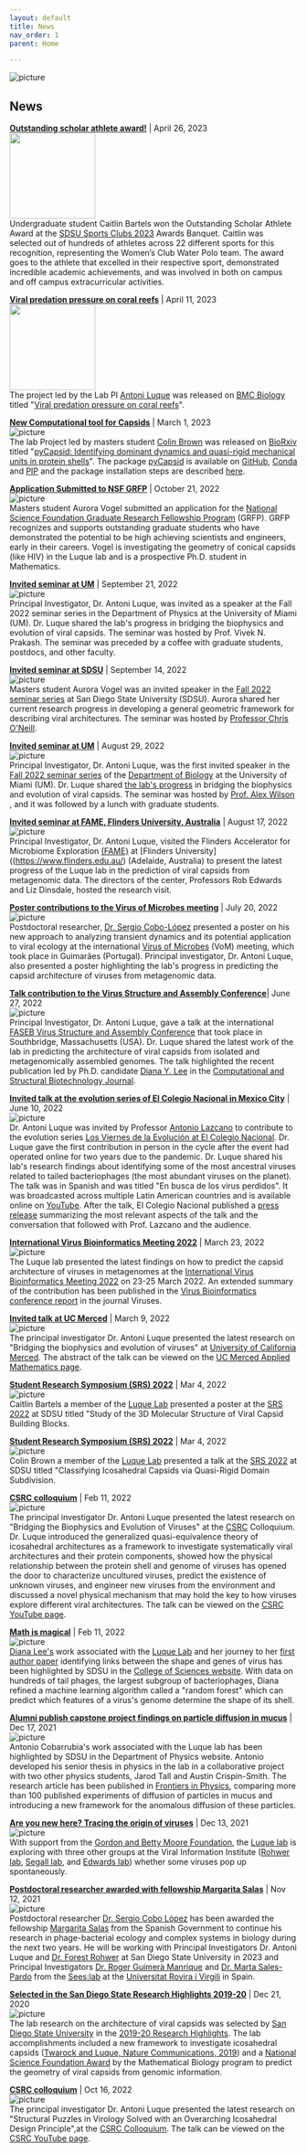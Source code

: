 ```yaml
---
layout: default
title: News
nav_order: 1
parent: Home

---
```

![picture](visuals/luquelab_newspage_2023-04-11.JPG) 
## News 

**[Outstanding scholar athlete award!](https://doi.org/10.1186/s12915-023-01571-9)** |  April 26, 2023 \
 <img src="visuals/News/viral_prediction_pressure_on_coral_reefs.png" width="150"> \
Undergraduate student Caitlin Bartels won the Outstanding Scholar Athlete Award at the [SDSU Sports Clubs 2023](https://arc.sdsu.edu/sportclubs) Awards Banquet. Caitlin was selected out of hundreds of athletes across 22 different sports for this recognition, representing the Women’s Club Water Polo team. The award goes to the athlete that excelled in their respective sport, demonstrated incredible academic achievements, and was involved in both on campus and off campus extracurricular activities. 

**[Viral predation pressure on coral reefs](https://doi.org/10.1186/s12915-023-01571-9)** |  April 11, 2023 \
 <img src="visuals/News/viral_prediction_pressure_on_coral_reefs.png" width="150"> \
The project led by the Lab PI [Antoni Luque](https://scholar.google.com/citations?hl=en&user=ytvnI68AAAAJ&view_op=list_works&sortby=pubdate) was released on [BMC Biology](https://bmcbiol.biomedcentral.com/) titled "[Viral predation pressure on coral reefs](https://doi.org/10.1186/s12915-023-01571-9)". 

**[New Computational tool for Capsids](https://www.biorxiv.org/content/10.1101/2023.02.27.529640v1)** |  March 1, 2023 \
 ![picture](visuals/News/1_new_computational_tool_for_capsids.png) \
The lab Project led by masters student [Colin Brown](https://www.linkedin.com/in/colin-travis-brown) was released on [BioRxiv](https://www.biorxiv.org/) titled "[pyCapsid: Identifying dominant dynamics and quasi-rigid mechanical units in protein shells](https://www.biorxiv.org/content/10.1101/2023.02.27.529640v1)". The package [pyCapsid](https://luquelab.github.io/pyCapsid/) is available on [GitHub](https://github.com/luquelab/pyCapsid), [Conda](https://anaconda.org/luque_lab/pycapsid) and [PIP](https://pypi.org/project/pyCapsid/) and the package installation steps are described [here](https://luquelab.github.io/pyCapsid/installation/).

**[Application Submitted to NSF GRFP](https://www.nsfgrfp.org/)** |  October 21, 2022 \
 ![picture](visuals/News/2_application_submitted_to_nsfoctober_21_2022.png)\
Masters student Aurora Vogel submitted an application for the [National Science Foundation Graduate Research Fellowship Program](https://www.nsfgrfp.org) (GRFP). GRFP recognizes and supports outstanding graduate students who have demonstrated the potential to be high achieving scientists and engineers, early in their careers.  Vogel is investigating the geometry of conical capsids (like HIV) in the Luque lab and is a prospective Ph.D. student in Mathematics.

**[Invited seminar at UM](https://physics.as.miami.edu/events/seminars/index.html)** | September 21, 2022 \
 ![picture](visuals/News/3_Invited_seminar_at_um_september_21_2022.png)\
Principal Investigator, Dr. Antoni Luque, was invited as a speaker at the Fall 2022 seminar series  in the Department of Physics at the University of Miami (UM). Dr. Luque shared the lab's progress in bridging the biophysics and evolution of viral capsids. The seminar was hosted by Prof. Vivek N. Prakash. The seminar was preceded by a coffee with graduate students, postdocs, and other faculty.

**[Invited seminar at SDSU](https://www.sdsu.edu/)** | September 14, 2022 \
 ![picture](visuals/News/4_invited_seminar_sdsu_september_14_22.jpeg)\
Masters student Aurora Vogel was an invited speaker in the [Fall 2022 seminar series](https://cdoneill.sdsu.edu/sgpsrs/) at San Diego State University (SDSU). Aurora shared her current research progress in developing a general geometric framework for describing viral architectures. The seminar was hosted by [Professor Chris O'Neill](https://cdoneill.sdsu.edu/). 

**[Invited seminar at UM](https://welcome.miami.edu/)** | August 29, 2022 \
![picture](visuals/News/3_Invited_seminar_at_um_september_21_2022.png)\
Principal Investigator, Dr. Antoni Luque, was the first invited speaker in the [Fall 2022 seminar series](https://biology.as.miami.edu/about-the-department/seminars/index.html) of the [Department of Biology](https://biology.as.miami.edu/) at the University of Miami (UM). Dr. Luque shared [the lab's progress](https://www.luquelab.com/publications.html) in bridging the biophysics and evolution of viral capsids. The seminar was hosted by [Prof. Alex Wilson](https://people.miami.edu/profile/6b8ff48cc6302817e386e1d15db36a1d) , and it was followed by a lunch with graduate students.

**[Invited seminar at FAME, Flinders University, Australia](https://fame.flinders.edu.au/)** | August 17, 2022 \
![picture](visuals/News/5_fame_aug_17_22.png)\
Principal Investigator, Dr. Antoni Luque, visited the Flinders Accelerator for Microbiome Exploration [(FAME)](https://fame.flinders.edu.au/) at [Flinders University]((https://www.flinders.edu.au/) (Adelaide, Australia) to present the latest progress of the Luque lab in the prediction of viral capsids from metagenomic data. The directors of the center, Professors Rob Edwards and Liz Dinsdale, hosted the research visit.

**[Poster contributions to the Virus of Microbes meeting](https://www.pprpffa.org/)** | July 20, 2022 \
![picture](visuals/News/6_poster_contributions_to_the_virus_of_microbes_meeting_july_20_2022.jpeg)\
Postdoctoral researcher, [Dr. Sergio Cobo-López](https://scholar.google.com/citations?hl=en&user=m6m1HV4AAAAJ) presented a poster on his new approach to analyzing transient dynamics and its potential application to viral ecology at the international [Virus of Microbes](https://www.pprpffa.org/) (VoM) meeting, which took place in Guimarães (Portugal). Principal investigator, Dr. Antoni Luque, also presented a poster highlighting the lab's progress in predicting the capsid architecture of viruses from metagenomic data.

**[Talk contribution to the Virus Structure and Assembly Conference](https://www.faseb.org/meetings-and-events/src-events/the-virus-structure-and-assembly-conference)**| June 27, 2022 \
![picture](visuals/News/7_talk_contribution_to_the_virus_structure_and_assembly_conference_june_27_2022.jpeg)\
Principal Investigator, Dr. Antoni Luque, gave a talk at the international [FASEB Virus Structure and Assembly Conference](https://www.faseb.org/meetings-and-events/src-events/the-virus-structure-and-assembly-conference) that took place in Southbridge, Massachusetts (USA). Dr. Luque shared the latest work of the lab in predicting the architecture of viral capsids from isolated and metagenomically assembled genomes. The talk highlighted the recent publication led by Ph.D. candidate [Diana Y. Lee](https://sciences.sdsu.edu/math-is-magical/) in the [Computational and Structural Biotechnology Journal](https://www.sciencedirect.com/science/article/pii/S2001037021005419?via%3Dihub). 

**[Invited talk at the evolution series of El Colegio Nacional in Mexico City](https://colnal.mx/agenda/en-busca-de-los-virus-perdidos/)** | June 10, 2022 \
![picture](visuals/News/8_invited_talk_at_the_evolution_series_of_el_colegio_nacional_in_mexico_cityjune_10_2022.jpg)\
Dr. Antoni Luque was invited by Professor [Antonio Lazcano](https://scholar.google.com/citations?hl=en&user=GR95_iMAAAAJ) to contribute to the evolution series [Los Viernes de la Evolución at El Colegio Nacional](https://colnal.mx/agenda/en-busca-de-los-virus-perdidos/). Dr. Luque gave the first contribution in person in the cycle after the event had operated online for two years due to the pandemic. Dr. Luque shared his lab's research findings about identifying some of the most ancestral viruses related to tailed bacteriophages (the most abundant viruses on the planet). The talk was in Spanish and was titled "En busca de los virus perdidos". It was broadcasted across multiple Latin American countries and is available online on [YouTube](https://www.youtube.com/watch?v=Rw0Z89nUNsA&ab_channel=elcolegionacionalmx). After the talk, El Colegio Nacional published a [press release](https://colnal.mx/noticias/los-virus-estan-adaptando-funciones-nuevas-y-han-ayudado-a-diferentes-organismos-a-evolucionar-antoni-luque-santolaria/) summarizing the most relevant aspects of the talk and the conversation that followed with Prof. Lazcano and the audience.

**[International Virus Bioinformatics Meeting 2022](https://evbc.uni-jena.de/events/vibiom2022/)** | March 23, 2022 \
![picture](visuals/News/9_internationalvirus_bioinformatics_meeting2022march_23_2022.png)\
The Luque lab presented the latest findings on how to predict the capsid architecture of viruses in metagenomes at the [International Virus Bioinformatics Meeting 2022](https://evbc.uni-jena.de/events/vibiom2022/) on 23-25 March 2022. An extended summary of the contribution has been published in the [Virus Bioinformatics conference report](https://www.mdpi.com/1999-4915/14/5/973) in the journal Viruses.

**[Invited talk at UC Merced](https://appliedmath.ucmerced.edu/events/mathematical-biology-seminar-17)** | March 9, 2022 \
![picture](visuals/News/10_ucmerced_03_09_22.png)\
The principal investigator Dr. Antoni Luque presented the latest research on "Bridging the biophysics and evolution of viruses" at [University of California Merced](https://www.ucmerced.edu/). The abstract of the talk can be viewed on the [UC Merced Applied Mathematics page](https://appliedmath.ucmerced.edu/events/mathematical-biology-seminar-17). 

**[Student Research Symposium (SRS) 2022](https://research.sdsu.edu/research_affairs/student_research_symposium/srs_2022_program.pdf)** | Mar 4, 2022 \
![picture](visuals/News/11_student_research_symposium2022_mar_4_2022.jpg)\
Caitlin Bartels a member of the [Luque Lab](https://www.luquelab.com/) presented a poster at the [SRS 2022](https://research.sdsu.edu/sdsu_student_symposium) at SDSU titled "Study of the 3D Molecular Structure of Viral Capsid Building Blocks.

**[Student Research Symposium (SRS) 2022](https://research.sdsu.edu/research_affairs/student_research_symposium/srs_2022_program.pdf)** | Mar 4, 2022 \
![picture](visuals/News/12_student_research_symposium2022_mar_4_2022.jpg)\
Colin Brown a member of the [Luque Lab](https://research.sdsu.edu/research_affairs/student_research_symposium/srs_2022_program.pdf) presented a talk at the [SRS 2022](https://research.sdsu.edu/sdsu_student_symposium) at SDSU titled "Classifying Icosahedral Capsids via Quasi-Rigid Domain Subdivision. 

**[CSRC colloquium](https://www.youtube.com/watch?v=l1ayjAqvY3w&ab_channel=SDSUComputationalScienceResearchCenter)** | Feb 11, 2022 \
![picture](visuals/News/13_csrccolloquium.PNG)\
The principal investigator Dr. Antoni Luque presented the latest research on "Bridging the Biophysics and Evolution of Viruses" at the [CSRC](https://www.csrc.sdsu.edu/) Colloquium. Dr. Luque introduced the generalized quasi-equivalence theory of icosahedral architectures as a framework to investigate systematically viral architectures and their protein components, showed how the physical relationship between the protein shell and genome of viruses has opened the door to characterize uncultured viruses, predict the existence of unknown viruses, and engineer new viruses from the environment and discussed a novel physical mechanism that may hold the key to how viruses explore different viral architectures. The talk can be viewed on the [CSRC YouTube page](https://www.youtube.com/watch?v=l1ayjAqvY3w&ab_channel=SDSUComputationalScienceResearchCenter).

**[Math is magical](https://sciences.sdsu.edu/math-is-magical/)** | Feb 11, 2022 \
![picture](visuals/News/14_d_lee.png)\
[Diana Lee's](https://www.researchgate.net/profile/Diana-Lee-4) work associated with the [Luque Lab](https://www.luquelab.com/) and her journey to her [first author paper](https://www.sciencedirect.com/science/article/pii/S2001037021005419?via%3Dihub) identifying links between the shape and genes of virus has been highlighted by SDSU in the [College of Sciences website](https://sciences.sdsu.edu/). With data on hundreds of tail phages, the largest subgroup of bacteriophages, Diana refined a machine learning algorithm called a "random forest" which can predict which features of a virus's genome determine the shape of its shell.

**[Alumni publish capstone project findings on particle diffusion in mucus](https://physics.sdsu.edu/alumni-publish-capstone-project-findings-on-particle-flow-in-mucus/)**  |  Dec 17, 2021 \
![picture](visuals/News/15_alumni_publish_capstone_project_findings_on_particle_diffusion_in_mucus_dec_17_2021.jpg)\
Antonio Cobarrubia's work associated with the Luque lab has been highlighted by SDSU in the Department of Physics website. Antonio developed his senior thesis in physics in the lab in a collaborative project with two other physics students, Jarod Tall and Austin Crispin-Smith. The research article has been published in [Frontiers in Physics](https://www.frontiersin.org/articles/10.3389/fphy.2021.594306/full), comparing more than 100 published experiments of diffusion of particles in mucus and introducing a new framework for the anomalous diffusion of these particles.

**[Are you new here? Tracing the origin of viruses](https://newscenter.sdsu.edu/sdsu_newscenter/news_story.aspx?sid=78624)**  |  Dec 13, 2021 \
![picture](visuals/News/16_Areyounewhere_tracing_the_originof_virusesdec_13_2021.png)\
With support from the [Gordon and Betty Moore Foundation](https://www.moore.org/), the [Luque lab](https://www.luquelab.com/) is exploring with three other groups at the Viral Information Institute ([Rohwer lab](https://coralandphage.org/), [Segall lab](https://segall-lab.sdsu.edu/), and [Edwards lab](https://cmi.sdsu.edu/matt-edwards/)) whether some viruses pop up spontaneously.

**[Postdoctoral researcher awarded with fellowship Margarita Salas](https://scholar.google.com/citations?hl=en&user=m6m1HV4AAAAJ)** | Nov 12, 2021 \
![picture](visuals/News/17_sergiocobo.jpg)\
Postdoctoral researcher [Dr. Sergio Cobo López](https://scholar.google.com/citations?hl=en&user=m6m1HV4AAAAJ) has been awarded the fellowship [Margarita Salas](https://scholar.google.com/citations?hl=en&user=m6m1HV4AAAAJ) from the Spanish Government to continue his research in phage-bacterial ecology and complex systems in biology during the next two years. He will be working with Principal Investigators Dr. Antoni Luque and [Dr. Forest Rohwer](https://scholar.google.com/citations?user=ALEZEdoAAAAJ&hl=en) at San Diego State University in 2023 and Principal Investigators [Dr. Roger Guimerà Manrique](https://scholar.google.com/citations?user=aDQtHNsAAAAJ&hl=en) and [Dr. Marta Sales-Pardo](https://scholar.google.com/citations?user=kZ5cedgAAAAJ&hl=en) from the [Sees:lab](http://seeslab.info/) at the [Universitat Rovira i Virgili](https://www.urv.cat/en/) in Spain.

**[Selected in the San Diego State Research Highlights 2019-20](https://research.sdsu.edu/2020_research_highlights/luque)**  |  Dec 21, 2020 \
![picture](visuals/News/18_selectedinthe_san_diego_state_research_highlights201920dec21_2020.png)\
The lab research on the architecture of viral capsids was selected by [San Diego State University](https://www.sdsu.edu/) in the [2019-20 Research Highlights](https://research.sdsu.edu/2020_research_highlights/luque). The lab accomplishments included a new framework to investigate icosahedral capsids ([Twarock and Luque, Nature Communications, 2019](https://www.nature.com/articles/s41467-019-12367-3)) and a [National Science Foundation Award](https://www.nsf.gov/) by the Mathematical Biology program to predict the geometry of viral capsids from genomic information.

**[CSRC colloquium](https://www.youtube.com/watch?v=l1ayjAqvY3w&ab_channel=SDSUComputationalScienceResearchCenter)** | Oct 16, 2022 \
![picture](visuals/News/13_csrccolloquium.PNG)\
The principal investigator Dr. Antoni Luque presented the latest research on "Structural Puzzles in Virology Solved with an Overarching Icosahedral Design Principle",at the [CSRC Colloquium](https://www.csrc.sdsu.edu/colloquium_display.html?page=20201016). The talk can be viewed on the [CSRC YouTube page](https://www.youtube.com/watch?v=_hDZhd3JUHE).
